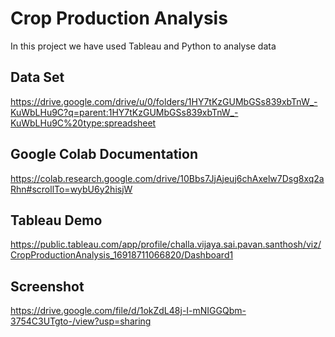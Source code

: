 
# Crop Production Analysis

In this project we have used Tableau and Python to analyse data


## Data Set
https://drive.google.com/drive/u/0/folders/1HY7tKzGUMbGSs839xbTnW_-KuWbLHu9C?q=parent:1HY7tKzGUMbGSs839xbTnW_-KuWbLHu9C%20type:spreadsheet
## Google Colab Documentation
https://colab.research.google.com/drive/10Bbs7JjAjeuj6chAxelw7Dsg8xq2aRhn#scrollTo=wybU6y2hisjW


## Tableau Demo
https://public.tableau.com/app/profile/challa.vijaya.sai.pavan.santhosh/viz/CropProductionAnalysis_16918711066820/Dashboard1


## Screenshot
https://drive.google.com/file/d/1okZdL48j-I-mNIGGQbm-3754C3UTgto-/view?usp=sharing
